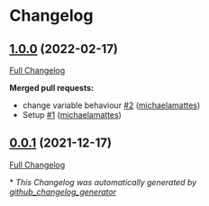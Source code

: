 # Changelog

## [1.0.0](https://github.com/T-Systems-MMS/terraform-azurerm-network/tree/1.0.0) (2022-02-17)

[Full Changelog](https://github.com/T-Systems-MMS/terraform-azurerm-network/compare/0.0.1...1.0.0)

**Merged pull requests:**

- change variable behaviour [\#2](https://github.com/T-Systems-MMS/terraform-azurerm-network/pull/2) ([michaelamattes](https://github.com/michaelamattes))
- Setup [\#1](https://github.com/T-Systems-MMS/terraform-azurerm-network/pull/1) ([michaelamattes](https://github.com/michaelamattes))

## [0.0.1](https://github.com/T-Systems-MMS/terraform-azurerm-network/tree/0.0.1) (2021-12-17)

[Full Changelog](https://github.com/T-Systems-MMS/terraform-azurerm-network/compare/764b194a74b2f4f25c51cefb2988d5d46651976b...0.0.1)



\* *This Changelog was automatically generated by [github_changelog_generator](https://github.com/github-changelog-generator/github-changelog-generator)*
